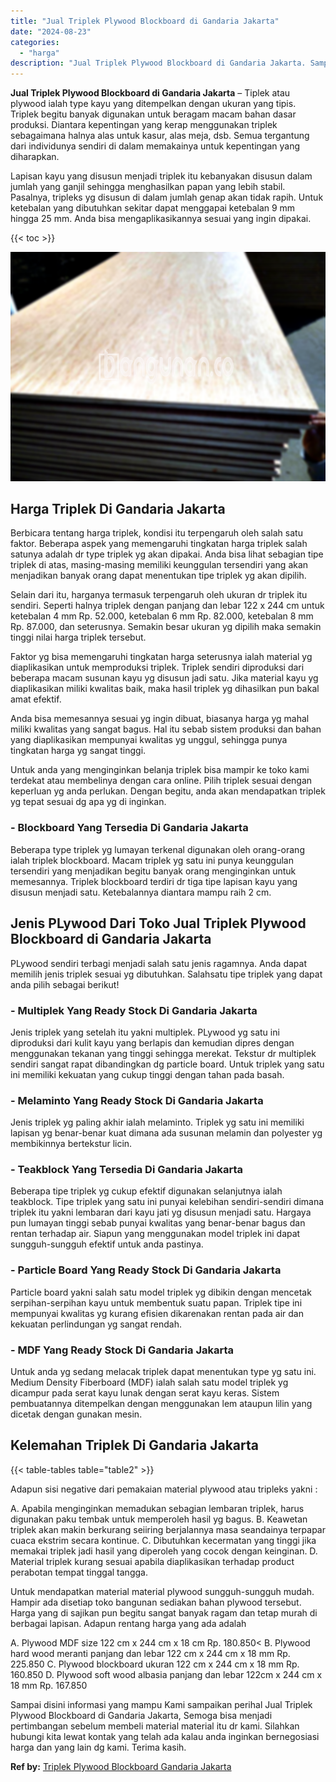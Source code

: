 ```yaml
---
title: "Jual Triplek Plywood Blockboard di Gandaria Jakarta"
date: "2024-08-23"
categories: 
  - "harga"
description: "Jual Triplek Plywood Blockboard di Gandaria Jakarta. Sampai disini informasi yang mampu Kami sampaikan perihal Jual Triplek Plywood Blockboard di Gandaria Ja..."
---
```


**Jual Triplek Plywood Blockboard di Gandaria Jakarta** – Tiplek atau plywood ialah type kayu yang ditempelkan dengan ukuran yang tipis. Triplek begitu banyak digunakan untuk beragam macam bahan dasar produksi. Diantara kepentingan yang kerap menggunakan triplek sebagaimana halnya alas untuk kasur, alas meja, dsb. Semua tergantung dari individunya sendiri di dalam memakainya untuk kepentingan yang diharapkan.

Lapisan kayu yang disusun menjadi triplek itu kebanyakan disusun dalam jumlah yang ganjil sehingga menghasilkan papan yang lebih stabil. Pasalnya, tripleks yg disusun di dalam jumlah genap akan tidak rapih. Untuk ketebalan yang dibutuhkan sekitar dapat menggapai ketebalan 9 mm hingga 25 mm. Anda bisa mengaplikasikannya sesuai yang ingin dipakai.

{{< toc >}}

![Jual Triplek Plywood Blockboard di Gandaria Jakarta](/images/jual-triplek-murah-16.png)

## Harga Triplek Di Gandaria Jakarta

Berbicara tentang harga triplek, kondisi itu terpengaruh oleh salah satu faktor. Beberapa aspek yang memengaruhi tingkatan harga triplek salah satunya adalah dr type triplek yg akan dipakai. Anda bisa lihat sebagian tipe triplek di atas, masing-masing memiliki keunggulan tersendiri yang akan menjadikan banyak orang dapat menentukan tipe triplek yg akan dipilih.

Selain dari itu, harganya termasuk terpengaruh oleh ukuran dr triplek itu sendiri. Seperti halnya triplek dengan panjang dan lebar 122 x 244 cm untuk ketebalan 4 mm Rp. 52.000, ketebalan 6 mm Rp. 82.000, ketebalan 8 mm Rp. 87.000, dan seterusnya. Semakin besar ukuran yg dipilih maka semakin tinggi nilai harga triplek tersebut.

Faktor yg bisa memengaruhi tingkatan harga seterusnya ialah material yg diaplikasikan untuk memproduksi triplek. Triplek sendiri diproduksi dari beberapa macam susunan kayu yg disusun jadi satu. Jika material kayu yg diaplikasikan miliki kwalitas baik, maka hasil triplek yg dihasilkan pun bakal amat efektif.

Anda bisa memesannya sesuai yg ingin dibuat, biasanya harga yg mahal miliki kwalitas yang sangat bagus. Hal itu sebab sistem produksi dan bahan yang diaplikasikan mempunyai kwalitas yg unggul, sehingga punya tingkatan harga yg sangat tinggi.

Untuk anda yang menginginkan belanja triplek bisa mampir ke toko kami terdekat atau membelinya dengan cara online. Pilih triplek sesuai dengan keperluan yg anda perlukan. Dengan begitu, anda akan mendapatkan triplek yg tepat sesuai dg apa yg di inginkan.

### \- Blockboard Yang Tersedia Di Gandaria Jakarta

Beberapa type triplek yg lumayan terkenal digunakan oleh orang-orang ialah triplek blockboard. Macam triplek yg satu ini punya keunggulan tersendiri yang menjadikan begitu banyak orang menginginkan untuk memesannya. Triplek blockboard terdiri dr tiga tipe lapisan kayu yang disusun menjadi satu. Ketebalannya diantara mampu raih 2 cm.

## Jenis PLywood Dari Toko Jual Triplek Plywood Blockboard di Gandaria Jakarta

PLywood sendiri terbagi menjadi salah satu jenis ragamnya. Anda dapat memilih jenis triplek sesuai yg dibutuhkan. Salahsatu tipe triplek yang dapat anda pilih sebagai berikut!

### \- Multiplek Yang Ready Stock Di Gandaria Jakarta

Jenis triplek yang setelah itu yakni multiplek. PLywood yg satu ini diproduksi dari kulit kayu yang berlapis dan kemudian dipres dengan menggunakan tekanan yang tinggi sehingga merekat. Tekstur dr multiplek sendiri sangat rapat dibandingkan dg particle board. Untuk triplek yang satu ini memiliki kekuatan yang cukup tinggi dengan tahan pada basah.

### \- Melaminto Yang Ready Stock Di Gandaria Jakarta

Jenis triplek yg paling akhir ialah melaminto. Triplek yg satu ini memiliki lapisan yg benar-benar kuat dimana ada susunan melamin dan polyester yg membikinnya bertekstur licin.

### \- Teakblock Yang Tersedia Di Gandaria Jakarta

Beberapa tipe triplek yg cukup efektif digunakan selanjutnya ialah teakblock. Tipe triplek yang satu ini punyai kelebihan sendiri-sendiri dimana triplek itu yakni lembaran dari kayu jati yg disusun menjadi satu. Hargaya pun lumayan tinggi sebab punyai kwalitas yang benar-benar bagus dan rentan terhadap air. Siapun yang menggunakan model triplek ini dapat sungguh-sungguh efektif untuk anda pastinya.

### \- Particle Board Yang Ready Stock Di Gandaria Jakarta

Particle board yakni salah satu model triplek yg dibikin dengan mencetak serpihan-serpihan kayu untuk membentuk suatu papan. Triplek tipe ini mempunyai kwalitas yg kurang efisien dikarenakan rentan pada air dan kekuatan perlindungan yg sangat rendah.

### \- MDF Yang Ready Stock Di Gandaria Jakarta

Untuk anda yg sedang melacak triplek dapat menentukan type yg satu ini. Medium Density Fiberboard (MDF) ialah salah satu model triplek yg dicampur pada serat kayu lunak dengan serat kayu keras. Sistem pembuatannya ditempelkan dengan menggunakan lem ataupun lilin yang dicetak dengan gunakan mesin.

## Kelemahan Triplek Di Gandaria Jakarta

{{< table-tables table="table2" >}}

Adapun sisi negative dari pemakaian material plywood atau tripleks yakni :

A. Apabila menginginkan memadukan sebagian lembaran triplek, harus digunakan paku tembak untuk memperoleh hasil yg bagus. B. Keawetan triplek akan makin berkurang seiiring berjalannya masa seandainya terpapar cuaca ekstrim secara kontinue. C. Dibutuhkan kecermatan yang tinggi jika memakai triplek jadi hasil yang diperoleh yang cocok dengan keinginan. D. Material triplek kurang sesuai apabila diaplikasikan terhadap product perabotan tempat tinggal tangga.

Untuk mendapatkan material material plywood sungguh-sungguh mudah. Hampir ada disetiap toko bangunan sediakan bahan plywood tersebut. Harga yang di sajikan pun begitu sangat banyak ragam dan tetap murah di berbagai lapisan. Adapun rentang harga yang ada adalah

A. Plywood MDF size 122 cm x 244 cm x 18 cm Rp. 180.850< B. Plywood hard wood meranti panjang dan lebar 122 cm x 244 cm x 18 mm Rp. 225.850 C. Plywood blockboard ukuran 122 cm x 244 cm x 18 mm Rp. 160.850 D. Plywood soft wood albasia panjang dan lebar 122cm x 244 cm x 18 mm Rp. 167.850

Sampai disini informasi yang mampu Kami sampaikan perihal Jual Triplek Plywood Blockboard di Gandaria Jakarta, Semoga bisa menjadi pertimbangan sebelum membeli material material itu dr kami. Silahkan hubungi kita lewat kontak yang telah ada kalau anda inginkan bernegosiasi harga dan yang lain dg kami. Terima kasih.

**Ref by:** [Triplek Plywood Blockboard Gandaria Jakarta](https://id.wikipedia.org/wiki/Triplek)
